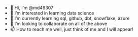 - 👋 Hi, I’m @md49307
- 👀 I’m interested in learning data science
- 🌱 I’m currently learning sql, github, dbt, snowflake, azure
- 💞️ I’m looking to collaborate on all of the above
- 📫 How to reach me well, just think of me and I will appear!

<!---
md49307/md49307 is a ✨ special ✨ repository because its `README.md` (this file) appears on your GitHub profile.
You can click the Preview link to take a look at your changes.
--->
